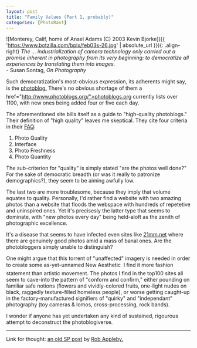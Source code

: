 ```yaml
---
layout: post
title: "Family Values (Part 1, probably)"
categories: [PhotoRant]
---
```



![Monterey, Calif, home of Ansel Adams (C) 2003 Kevin Bjorke]({{ 'https://www.botzilla.com/bpix/feb03s-26.jpg' | absolute_url }}){: .align-right}
<i>The ... industrialization of camera technology only carried out a promise inherent in photography from its very beginning: to democratize all experiences by translating them into images.</i><br>- Susan Sontag, <i>On Photography</i>

Such democratization's most-obvious expression, its adherents might say, is the <a href="http://www.photoblogs.org/">photoblog.</a> There's no obvious shortage of them &#151;a href="http://www.photoblogs.org/">photoblogs.org</a> currently lists over 1100, with new ones being added four or five each day.
<!--more-->

The aforementioned site bills itself as a guide to "high-quality photoblogs." Their definition of "high quality" leaves me skeptical. They cite four criteria in their <a href="http://www.photoblogs.org/faq/">FAQ</a>:

<ol>
<li>Photo Quality</li>
<li>Interface</li>
<li>Photo Freshness</li>
<li>Photo Quantity</li>
</ol>

The sub-criterion for "quality" is simply stated "are the photos well done?" For the sake of democratic breadth (or was it really to patronize demographics?), they seem to be aiming awfully low.

The last two are more troublesome, because they imply that volume equates to quality.  Personally, I'd rather find a website with two amazing photos than a website that floods the webspace with hundreds of repetetive and uninspired ones. Yet it's precisesly the latter type that seems to dominate, with "new photos every day" being held-aloft as the zenith of photographic excellence.

It's a disease that seems to have infected even sites like <a href="http://www.21mm.net/">21mm.net</a> where there are genuinely good photos amid a mass of banal ones. Are the photobloggers simply unable to distinguish?

One might argue that this torrent of "unaffected" imagery is needed in order to create some as-yet-unnamed New Aesthetic &#151; I find it more fashion statement than artistic movement. The photos I find in the top100 sites all seem to cave-into the pattern of "conform and confirm," either pounding on familiar safe notions (flowers and vividly-colored fruits, one-light nudes on black, raggedly texture-filled homeless people), or worse getting caught-up in the factory-manufactured signifiers of "quirky" and "independant" photography (toy cameras & lomos, cross-processing, rock bands).

I wonder if anyone has yet undertaken any kind of sustained, rigourous attempt to deconstruct the photoblogiverse.

----

Link for thought: <a href="http://topica.com/lists/streetphoto/read/message.html?mid=905425365">an old SP post</a> by <a href="http://www.robertappleby.com/">Rob Appleby.</a>
